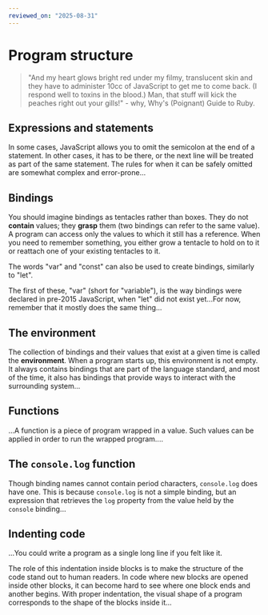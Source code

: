 ```yaml
---
reviewed_on: "2025-08-31"
---
```


# Program structure

> "And my heart glows bright red under my filmy, translucent skin and they have to administer 10cc of JavaScript to get me to come back. (I respond well to toxins in the blood.) Man, that stuff will kick the peaches right out your gills!" - why, Why's (Poignant) Guide to Ruby.

## Expressions and statements

In some cases, JavaScript allows you to omit the semicolon at the end of a statement. In other cases, it has to be there, or the next line will be treated as part of the same statement. The rules for when it can be safely omitted are somewhat complex and error-prone...

## Bindings

You should imagine bindings as tentacles rather than boxes. They do not **contain** values; they **grasp** them (two bindings can refer to the same value). A program can access only the values to which it still has a reference. When you need to remember something, you either grow a tentacle to hold on to it or reattach one of your existing tentacles to it.

The words "var" and "const" can also be used to create bindings, similarly to "let".

The first of these, "var" (short for "variable"), is the way bindings were declared in pre-$2015$ JavaScript, when "let" did not exist yet...For now, remember that it mostly does the same thing...

## The environment

The collection of bindings and their values that exist at a given time is called the **environment**. When a program starts up, this environment is not empty. It always contains bindings that are part of the language standard, and most of the time, it also has bindings that provide ways to interact with the surrounding system...

## Functions

...A function is a piece of program wrapped in a value. Such values can be applied in order to run the wrapped program....

## The `console.log` function

Though binding names cannot contain period characters, `console.log` does have one. This is because `console.log` is not a simple binding, but an expression that retrieves the `log` property from the value held by the `console` binding...

## Indenting code

...You could write a program as a single long line if you felt like it.

The role of this indentation inside blocks is to make the structure of the code stand out to human readers. In code where new blocks are opened inside other blocks, it can become hard to see where one block ends and another begins. With proper indentation, the visual shape of a program corresponds to the shape of the blocks inside it...
